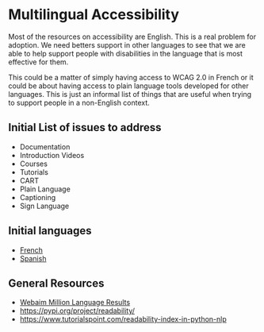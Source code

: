 # Multilingual Accessibility
Most of the resources on accessibility are English. This is a real problem for adoption. We need betters support in other languages to see that we are able to help support people with disabilities in the language that is most effective for them. 

This could be a matter of simply having access to WCAG 2.0 in French or it could be about having access to plain language tools developed for other languages.  This is just an informal list of things that are useful when trying to support people in a non-English context. 

## Initial List of issues to address
- Documentation
- Introduction Videos
- Courses
- Tutorials
- CART
- Plain Language
- Captioning
- Sign Language

## Initial languages
- [French](https://github.com/accessibility/multilingual/blob/master/Fran%C3%A7ais.md)
- [Spanish](https://github.com/accessibility/multilingual/blob/master/Espa%C3%B1ol.md)

## General Resources
- [Webaim Million Language Results](https://webaim.org/projects/million/#languages)
- https://pypi.org/project/readability/
- https://www.tutorialspoint.com/readability-index-in-python-nlp

